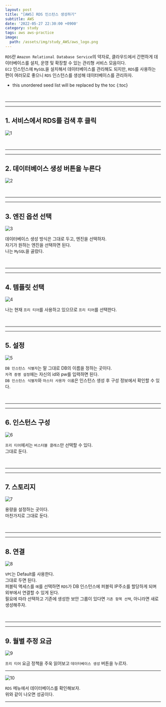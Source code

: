 ```yaml
---
layout: post
title: "[AWS] RDS 인스턴스 생성하기"
subtitle: AWS
date: '2022-05-27 22:30:00 +0900'
category: study
tags: aws aws-practice
image:
  path: /assets/img/study_AWS/aws_logo.png
---
```


`RDS`란 `Amazon Relational Database Service`의 약자로, 클라우드에서 간편하게 데이터베이스를 설치, 운영 및 확장할 수 있는 관리형 서비스 모음이다.<br>
`EC2` 인스턴스에 `MySQL`을 설치해서 데이터베이스를 관리해도 되지만, `RDS`를 사용하는 편이 여러모로 좋으니 `RDS` 인스턴스를 생성해 데이터베이스를 관리하자.

<!--more-->

* this unordered seed list will be replaced by the toc
{:toc}

<br>
<hr/>
<hr/>

## 1. 서비스에서 RDS를 검색 후 클릭

![1](/assets/img/study_AWS/2022-05-27-[AWS]_RDS_인스턴스_생성하기/1.png)

<br>
<hr/>
<hr/>

## 2. 데이터베이스 생성 버튼을 누른다

![2](/assets/img/study_AWS/2022-05-27-[AWS]_RDS_인스턴스_생성하기/2.PNG)

<br>
<hr/>
<hr/>

## 3. 엔진 옵션 선택

![3](/assets/img/study_AWS/2022-05-27-[AWS]_RDS_인스턴스_생성하기/3.PNG)

데이터베이스 생성 방식은 그대로 두고, 엔진을 선택하자.<br>
자기가 원하는 엔진을 선택하면 된다.<br>
나는 `MySQL`을 골랐다.

<br>
<hr/>
<hr/>

## 4. 템플릿 선택

![4](/assets/img/study_AWS/2022-05-27-[AWS]_RDS_인스턴스_생성하기/4.PNG)

나는 현재 `프리 티어`를 사용하고 있으므로 `프리 티어`를 선택한다.

<br>
<hr/>
<hr/>

## 5. 설정

![5](/assets/img/study_AWS/2022-05-27-[AWS]_RDS_인스턴스_생성하기/5.PNG)

`DB 인스턴스 식별자`는 말 그대로 DB의 이름을 정하는 곳이다.<br>
`자격 증명 설정`에는 자신의 id와 pw를 입력하면 된다.<br>
`DB 인스턴스 식별자`와 `마스터 사용자 이름`은 인스턴스 생성 후 구성 정보에서 확인할 수 있다.

<br>
<hr/>
<hr/>

## 6. 인스턴스 구성

![6](/assets/img/study_AWS/2022-05-27-[AWS]_RDS_인스턴스_생성하기/6.PNG)

`프리 티어`에서는 `버스터블 클래스`만 선택할 수 있다.<br>
그대로 둔다.

<br>
<hr/>
<hr/>

## 7. 스토리지

![7](/assets/img/study_AWS/2022-05-27-[AWS]_RDS_인스턴스_생성하기/7.PNG)

용량을 설정하는 곳이다.<br>
마찬가지로 그대로 둔다.

<br>
<hr/>
<hr/>

## 8. 연결

![8](/assets/img/study_AWS/2022-05-27-[AWS]_RDS_인스턴스_생성하기/8.PNG)

`VPC`는 Default를 사용한다.<br>
그대로 두면 된다.<br>
퍼블릭 액세스를 `예`를 선택하면 `RDS`가 DB 인스턴스에 퍼블릭 IP주소를 할당하게 되며 외부에서 연결할 수 있게 된다.<br>
필요에 따라 선택하고 기존에 생성한 보안 그룹이 있다면 `기존 항목 선택`, 아니라면 새로 생성해주자.

<br>
<hr/>
<hr/>

## 9. 월별 추정 요금

![9](/assets/img/study_AWS/2022-05-27-[AWS]_RDS_인스턴스_생성하기/9.PNG)

`프리 티어` 요금 정책을 주욱 읽어보고 `데이터베이스 생성` 버튼을 누르자.

<hr/>

![10](/assets/img/study_AWS/2022-05-27-[AWS]_RDS_인스턴스_생성하기/10.PNG)

`RDS` 메뉴에서 데이터베이스를 확인해보자.<br>
위와 같이 나오면 성공이다.

<hr/>
